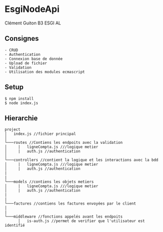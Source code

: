 # EsgiNodeApi
Clément Guiton B3 ESGI AL
## Consignes
    - CRUD
    - Authentication
    - Connexion base de donnée
    - Upload de fichier
    - Validation
    - Utilisation des modules ecmascript
## Setup
```console
$ npm install
$ node index.js
```

## Hierarchie


```
project
│   index.js //fichier principal    
│
└───routes //Contiens les endpoits avec la validation
│     |   ligneCompta.js ///logique metier
│     |   auth.js //authentication
│
└───controllers //contient la logique et les interactions avec la bdd
│     |   ligneCompta.js ///logique metier
│     |   auth.js //authentication
|
|
└───models //contiens les objets metiers
│     |   ligneCompta.js ///logique metier
│     |   auth.js //authentication
|
|
└───factures //contiens les factures envoyées par le client
│   
|
└───middleware //fonctions appelés avant les endpoits
      │   is-auth.js //permet de verifier que l'utilisateur est identifié
```

